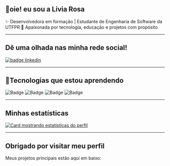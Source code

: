 ## 👋oie! eu sou a Livia Rosa

✨ Desenvolvedora em formação | Estudante de Engenharia de Software da UTFPR
🎯 Apaixonada por tecnologia, educação e projetos com propósito  

---
## Dê uma olhada nas minha rede social!
[![badge linkedin](https://img.shields.io/badge/LinkedIn-0077B5?style=for-the-badge&logo=linkedin&logoColor=white)](www.linkedin.com/in/liviaadeev/) 

---
## 🚀Tecnologias que estou aprendendo
![Badge](https://img.shields.io/badge/-HTML-pink?logo=html5&logoColor=black&style=for-the-badge)
![Badge](https://img.shields.io/badge/-CSS-yellow?logo=css&logoColor=black&style=for-the-badge)
![Badge](https://img.shields.io/badge/-MYSQL-purple?logo=mysql&logoColor=black&style=for-the-badge)
![Badge](https://img.shields.io/badge/-C-grey?logo=c&logoColor=black&style=for-the-badge)

---

## Minhas estatísticas
[![Card mostrando estatísticas do perfil](https://github-profile-summary-cards.vercel.app/api/cards/profile-details?username=liviaRosaa&theme=solarized_dark)](#)

---
## Obrigado por visitar meu perfil
Meus projetos principais estão aqui em baixo:

